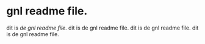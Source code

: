 # gnl readme file.

dit is *de gnl readme file*.
dit is de gnl readme file.
dit is de gnl readme file.
dit is de gnl readme file.

